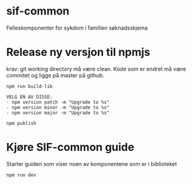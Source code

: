 # sif-common

Felleskomponenter for sykdom i familien søknadsskjema

# Release ny versjon til npmjs

krav: git working directory må være clean. Kode som er endret må være commitet og ligge på master på github.

```
npm run build-lib

VELG EN AV DISSE:
- npm version patch -m "Upgrade to %s"
- npm version minor -m "Upgrade to %s"
- npm version major -m "Upgrade to %s"

npm publish
```

# Kjøre SIF-common guide

Starter guiden som viser noen av komponentene som er i biblioteket

```
npm run dev
```

